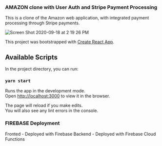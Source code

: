 ### AMAZON clone with User Auth and Stripe Payment Processing
This is a clone of the Amazon web application, with integrated payment processing through Stripe payments. 

![Screen Shot 2020-09-18 at 2 19 26 PM](https://user-images.githubusercontent.com/59614789/93631679-00bf6d00-f9ba-11ea-9294-045d52c2e80f.png)

This project was bootstrapped with [Create React App](https://github.com/facebook/create-react-app).

## Available Scripts

In the project directory, you can run:

### `yarn start`

Runs the app in the development mode.<br />
Open [http://localhost:3000](http://localhost:3000) to view it in the browser.

The page will reload if you make edits.<br />
You will also see any lint errors in the console.

### FIREBASE Deployment

Fronted - Deployed with Firebase
Backend - Deployed with Firebase Cloud Functions
